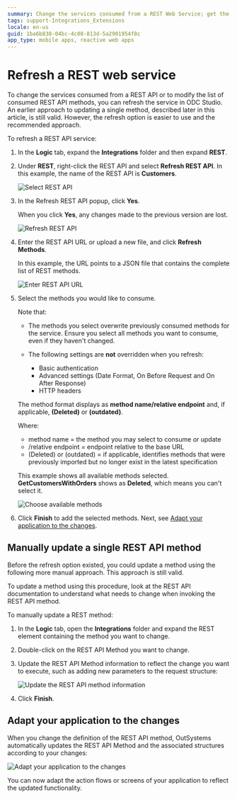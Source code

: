 ```yaml
---
summary: Change the services consumed from a REST Web Service; get the latest changes or modify the list of consumed methods in ODC Studio.
tags: support-Integrations_Extensions
locale: en-us
guid: 1ba6b838-04bc-4c08-813d-5a2901954f8c
app_type: mobile apps, reactive web apps
---
```


# Refresh a REST web service

To change the services consumed from a REST API or to modify the list of consumed REST API methods, you can refresh the service in ODC Studio.
An earlier approach to updating a single method, described later in this article, is still valid. However, the refresh option is easier to use and the recommended approach.

To refresh a REST API service:

1. In the **Logic** tab, expand the **Integrations** folder and then expand **REST**.

1. Under **REST**, right-click the REST API and select **Refresh REST API**. In this example, the name of the REST API is **Customers**.

    ![Select REST API](images/rest-refresh-1-odcs.png)

1. In the Refresh REST API popup, click **Yes**. 

    When you click **Yes**, any changes made to the previous version are lost.  

    ![Refresh REST API](images/rest-refresh-confirm-2-odcs.png)

1. Enter the REST API URL or upload a new file, and click **Refresh Methods**. 

    In this example, the URL points to a JSON file that contains the complete list of REST methods.

    ![Enter REST API URL](images/rest-refresh-URL-3-odcs.png)

1. Select the methods you would like to consume. 
    
    Note that:
    
    * The methods you select overwrite previously consumed methods for the service. Ensure you select all methods you want to consume, even if they haven't changed.
    * The following settings are **not** overridden when you refresh:
            
        * Basic authentication
        * Advanced settings (Date Format, On Before Request and On After Response)
        * HTTP headers

    The method format displays as **method name/relative endpoint** and, if applicable, **(Deleted)** or **(outdated)**.

    Where:
    
    * method name = the method you may select to consume or update
    *  /relative endpoint = endpoint relative to the base URL
    *  (Deleted) or (outdated) = if applicable, identifies methods that were previously imported but no longer exist in the latest specification

    This example shows all available methods selected. **GetCustomersWithOrders** shows as **Deleted**, which means you can't select it.

    ![Choose available methods](images/rest-refresh-methods-4-odcs.png)

1. Click **Finish** to add the selected methods.
Next, see [Adapt your application to the changes](#adapt-your-application-to-the-changes).

## Manually update a single REST API method

Before the refresh option existed, you could update a method using the following more manual approach. This approach is still valid.

To update a method using this procedure, look at the REST API documentation to understand what needs to change when invoking the REST API method.

To manually update a REST method:

1. In the **Logic** tab, open the **Integrations** folder and expand the REST element containing the method you want to change.

1. Double-click on the REST API Method you want to change.

1. Update the REST API Method information to reflect the change you want to execute, such as adding new parameters to the request structure:

    ![Update the REST API method information](images/rest-change-1-odcs.png) 

1. Click **Finish**. 

## Adapt your application to the changes

When you change the definition of the REST API method, OutSystems automatically updates the REST API Method and the associated structures according to your changes:

![Adapt your application to the changes](images/rest-change-2-odcs.png)

You can now adapt the action flows or screens of your application to reflect the updated functionality.
